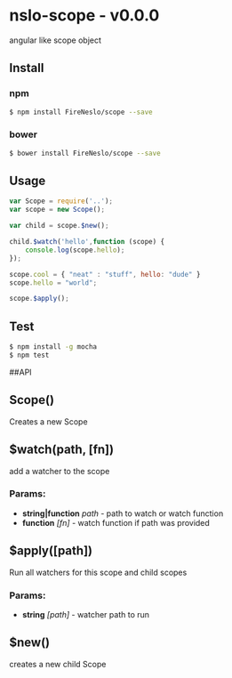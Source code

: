 nslo-scope - v0.0.0
===
angular like scope object
## Install
### npm
```bash
$ npm install FireNeslo/scope --save
```
### bower
```bash
$ bower install FireNeslo/scope --save
```
## Usage
```js
var Scope = require('..');
var scope = new Scope();

var child = scope.$new();

child.$watch('hello',function (scope) {
	console.log(scope.hello);
});

scope.cool = { "neat" : "stuff", hello: "dude" }
scope.hello = "world";

scope.$apply();
```
## Test
```bash
$ npm install -g mocha
$ npm test
```
##API

<!-- Start /home/fireneslo/Dropbox/nslo/scope/index.js -->

## Scope()

Creates a new Scope

## $watch(path, [fn])

add a watcher to the scope

### Params: 

* **string|function** *path* - path to watch or watch function
* **function** *[fn]* - watch function if path was provided

## $apply([path])

Run all watchers for this scope and child scopes

### Params: 

* **string** *[path]* - watcher path to run

## $new()

creates a new child Scope

<!-- End /home/fireneslo/Dropbox/nslo/scope/index.js -->


